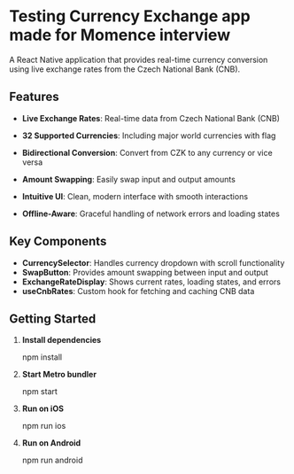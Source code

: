 # Testing Currency Exchange app made for Momence interview

A React Native application that provides real-time currency conversion using live exchange rates from the Czech National Bank (CNB).

## Features

- **Live Exchange Rates**: Real-time data from Czech National Bank (CNB)

- **32 Supported Currencies**: Including major world currencies with flag

- **Bidirectional Conversion**: Convert from CZK to any currency or vice versa

- **Amount Swapping**: Easily swap input and output amounts

- **Intuitive UI**: Clean, modern interface with smooth interactions

- **Offline-Aware**: Graceful handling of network errors and loading states

## Key Components

- **CurrencySelector**: Handles currency dropdown with scroll functionality
- **SwapButton**: Provides amount swapping between input and output
- **ExchangeRateDisplay**: Shows current rates, loading states, and errors
- **useCnbRates**: Custom hook for fetching and caching CNB data

## Getting Started

1. **Install dependencies**

   npm install

2. **Start Metro bundler**

   npm start

3. **Run on iOS**

   npm run ios

4. **Run on Android**

   npm run android
